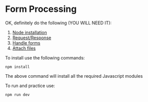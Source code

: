 # Form Processing

OK, definitely do the following (YOU WILL NEED IT):

1. [Node installation](https://www.youtube.com/watch?v=BCX6UVQba4U)
2. [Request/Response](https://www.youtube.com/watch?v=DQD00NAUPNk)
3. [Handle forms](https://www.youtube.com/watch?v=VDLe4g3U1wA)
4. [Attach files](https://www.youtube.com/watch?v=4sTmSlZDGow)

To install use the following commands:

```aiignore
npm install
```

The above command will install all the required Javascript modules


To run and practice use:
```aiignore
npm run dev

```